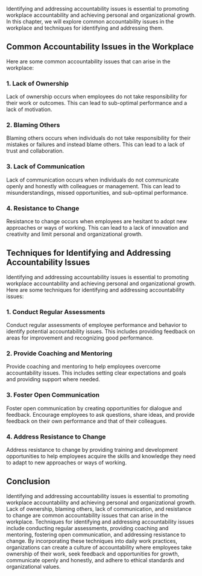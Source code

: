 
Identifying and addressing accountability issues is essential to promoting workplace accountability and achieving personal and organizational growth. In this chapter, we will explore common accountability issues in the workplace and techniques for identifying and addressing them.

Common Accountability Issues in the Workplace
---------------------------------------------

Here are some common accountability issues that can arise in the workplace:

### 1. Lack of Ownership

Lack of ownership occurs when employees do not take responsibility for their work or outcomes. This can lead to sub-optimal performance and a lack of motivation.

### 2. Blaming Others

Blaming others occurs when individuals do not take responsibility for their mistakes or failures and instead blame others. This can lead to a lack of trust and collaboration.

### 3. Lack of Communication

Lack of communication occurs when individuals do not communicate openly and honestly with colleagues or management. This can lead to misunderstandings, missed opportunities, and sub-optimal performance.

### 4. Resistance to Change

Resistance to change occurs when employees are hesitant to adopt new approaches or ways of working. This can lead to a lack of innovation and creativity and limit personal and organizational growth.

Techniques for Identifying and Addressing Accountability Issues
---------------------------------------------------------------

Identifying and addressing accountability issues is essential to promoting workplace accountability and achieving personal and organizational growth. Here are some techniques for identifying and addressing accountability issues:

### 1. Conduct Regular Assessments

Conduct regular assessments of employee performance and behavior to identify potential accountability issues. This includes providing feedback on areas for improvement and recognizing good performance.

### 2. Provide Coaching and Mentoring

Provide coaching and mentoring to help employees overcome accountability issues. This includes setting clear expectations and goals and providing support where needed.

### 3. Foster Open Communication

Foster open communication by creating opportunities for dialogue and feedback. Encourage employees to ask questions, share ideas, and provide feedback on their own performance and that of their colleagues.

### 4. Address Resistance to Change

Address resistance to change by providing training and development opportunities to help employees acquire the skills and knowledge they need to adapt to new approaches or ways of working.

Conclusion
----------

Identifying and addressing accountability issues is essential to promoting workplace accountability and achieving personal and organizational growth. Lack of ownership, blaming others, lack of communication, and resistance to change are common accountability issues that can arise in the workplace. Techniques for identifying and addressing accountability issues include conducting regular assessments, providing coaching and mentoring, fostering open communication, and addressing resistance to change. By incorporating these techniques into daily work practices, organizations can create a culture of accountability where employees take ownership of their work, seek feedback and opportunities for growth, communicate openly and honestly, and adhere to ethical standards and organizational values.
